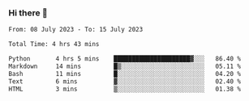 ### Hi there 👋

<!--
**wangsy503/wangsy503** is a ✨ _special_ ✨ repository because its `README.md` (this file) appears on your GitHub profile.

Here are some ideas to get you started:

- 🔭 I’m currently working on ...
- 🌱 I’m currently learning ...
- 👯 I’m looking to collaborate on ...
- 🤔 I’m looking for help with ...
- 💬 Ask me about ...
- 📫 How to reach me: ...
- 😄 Pronouns: ...
- ⚡ Fun fact: ...
-->
<!--START_SECTION:waka-->

```txt
From: 08 July 2023 - To: 15 July 2023

Total Time: 4 hrs 43 mins

Python       4 hrs 5 mins    █████████████████████▓░░░   86.40 %
Markdown     14 mins         █▒░░░░░░░░░░░░░░░░░░░░░░░   05.11 %
Bash         11 mins         █░░░░░░░░░░░░░░░░░░░░░░░░   04.20 %
Text         6 mins          ▓░░░░░░░░░░░░░░░░░░░░░░░░   02.40 %
HTML         3 mins          ▒░░░░░░░░░░░░░░░░░░░░░░░░   01.38 %
```

<!--END_SECTION:waka-->
